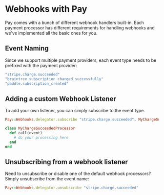# Webhooks with Pay

Pay comes with a bunch of different webhook handlers built-in. Each payment processor has different requirements for handling webhooks and we've implemented all the basic ones for you.

## Event Naming

Since we support multiple payment providers, each event type needs to be prefixed with the payment provider:

```ruby
"stripe.charge.succeeded"
"braintree.subscription_charged_successfully"
"paddle.subscription_created"
```

## Adding a custom Webhook Listener

To add your own listener, you can simply subscribe to the event type.

```ruby
Pay::Webhooks.delegator.subscribe "stripe.charge.succeeded", MyChargeSucceededProcessor.new

class MyChargeSucceededProcessor
  def call(event)
    # do your processing here
  end
end
```

## Unsubscribing from a webhook listener

Need to unsubscribe or disable one of the default webhook processors? Simply unsubscribe from the event name:

```ruby
Pay::Webhooks.delegator.unsubscribe "stripe.charge.succeeded"

```

